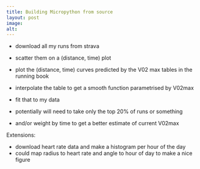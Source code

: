 ```yaml
---
title: Building Micropython from source
layout: post
image:
alt: 
---
```


- download all my runs from strava
- scatter them on a (distance, time) plot
- plot the (distance, time) curves predicted by the V02 max tables in the running book
- interpolate the table to get a smooth function parametrised by V02max
- fit that to my data

- potentially will need to take only the top 20% of runs or something
- and/or weight by time to get a better estimate of current V02max

Extensions:
- download heart rate data and make a histogram per hour of the day
- could map radius to heart rate and angle to hour of day to make a nice figure
